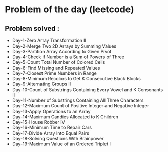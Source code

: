 # Problem of the day (leetcode)

## Problem solved :
- Day-1-Zero Array Transformation II
- Day-2-Merge Two 2D Arrays by Summing Values
- Day-3-Partition Array According to Given Pivot
- Day-4-Check if Number is a Sum of Powers of Three
- Day-5-Count Total Number of Colored Cells
- Day-6-Find Missing and Repeated Values
- Day-7-Closest Prime Numbers in Range
- Day-8-Minimum Recolors to Get K Consecutive Black Blocks
- Day-9-Alternating Groups II
- Day-10-Count of Substrings Containing Every Vowel and K Consonants II
- Day-11-Number of Substrings Containing All Three Characters
- Day-12-Maximum Count of Positive Integer and Negative Integer
- Day-13-Apply Operations to an Array
- Day-14-Maximum Candies Allocated to K Children
- Day-15-House Robber IV
- Day-16-Minimum Time to Repair Cars
- Day-17-Divide Array Into Equal Pairs
- Day-18-Solving Questions With Brainpower
- Day-19-Maximum Value of an Ordered Triplet I